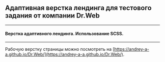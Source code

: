 ## Адаптивная верстка лендинга для тестового задания от компании Dr.Web

____
#### Верстка адаптивного лендинга. Использование SCSS.
____
Рабочую верстку страницы можно посмотреть на [https://andrey-a-a.github.io/Dr.Web/](https://andrey-a-a.github.io/Dr.Web/).